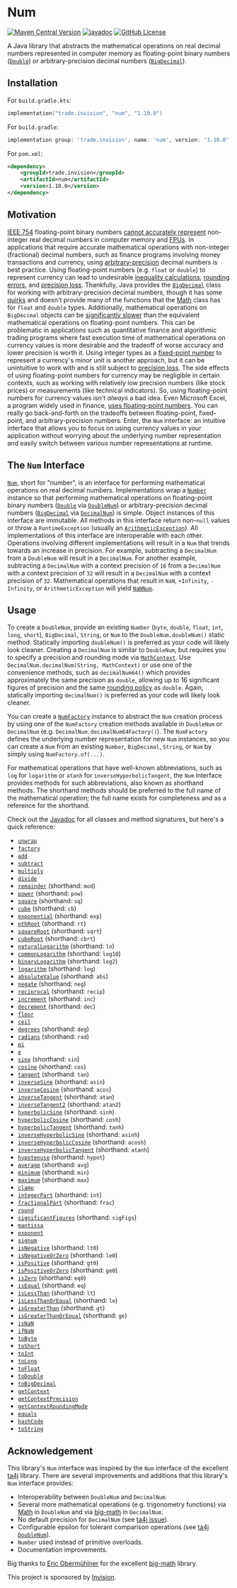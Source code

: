 # Num

[![Maven Central Version](https://img.shields.io/maven-central/v/trade.invision/num)](https://central.sonatype.com/artifact/trade.invision/num)
[![javadoc](https://javadoc.io/badge2/trade.invision/num/javadoc.svg)](https://javadoc.io/doc/trade.invision/num)
[![GitHub License](https://img.shields.io/github/license/invision-trading/num)](https://github.com/invision-trading/num/blob/main/LICENSE.txt)

A Java library that abstracts the mathematical operations on real decimal numbers represented in computer memory as
floating-point binary numbers
([`Double`](https://docs.oracle.com/en/java/javase/21/docs/api/java.base/java/lang/Double.html)) or arbitrary-precision
decimal numbers
([`BigDecimal`](https://docs.oracle.com/en/java/javase/21/docs/api/java.base/java/math/BigDecimal.html)).

## Installation

For `build.gradle.kts`:

```kotlin
implementation("trade.invision", "num", "1.10.0")
```

For `build.gradle`:

```groovy
implementation group: 'trade.invision', name: 'num', version: '1.10.0'
```

For `pom.xml`:

```xml
<dependency>
    <groupId>trade.invision</groupId>
    <artifactId>num</artifactId>
    <version>1.10.0</version>
</dependency>
```

## Motivation

[IEEE 754](https://en.wikipedia.org/wiki/IEEE_754) floating-point binary numbers
[cannot accurately represent](https://en.wikipedia.org/wiki/Floating-point_arithmetic#Accuracy_problems)
non-integer real decimal numbers in computer memory and [FPUs](https://en.wikipedia.org/wiki/Floating-point_unit). In
applications that require accurate mathematical operations with non-integer (fractional) decimal numbers, such as
finance programs involving money transactions and currency, using
[arbitrary-precision](https://en.wikipedia.org/wiki/Arbitrary-precision_arithmetic) decimal numbers is best practice.
Using floating-point numbers (e.g. `float` or `double`) to represent currency can lead to undesirable
[inequality calculations](https://0.30000000000000004.com/),
[rounding errors](https://stackoverflow.com/a/3730040/4352701), and
[precision loss](https://ta4j.github.io/ta4j-wiki/Num.html#choosing-the-right-num-implementation). Thankfully, Java
provides the [`BigDecimal`](https://docs.oracle.com/en/java/javase/21/docs/api/java.base/java/math/BigDecimal.html)
class for working with arbitrary-precision decimal numbers, though it has some
[quirks](https://blogs.oracle.com/javamagazine/post/four-common-pitfalls-of-the-bigdecimal-class-and-how-to-avoid-them)
and doesn't provide many of the functions that the
[Math](https://docs.oracle.com/en/java/javase/21/docs/api/java.base/java/lang/Math.html) class has for `float` and
`double` types. Additionally, mathematical operations on `BigDecimal` objects can be
[significantly slower](http://blog.vanillajava.blog/2024/11/overview-many-developers-consider.html) than the equivalent
mathematical operations on floating-point numbers. This can be problematic in applications such as quantitative finance
and algorithmic trading programs where fast execution time of mathematical operations on currency values is more
desirable and the tradeoff of worse accuracy and lower precision is worth it. Using integer types as a
[fixed-point number](https://en.wikipedia.org/wiki/Fixed-point_arithmetic) to represent a currency's minor unit is
another approach, but it can be unintuitive to work with and is still subject to
[precision loss](https://news.ycombinator.com/item?id=15811730). The side effects of using floating-point numbers for
currency may be negligible in certain contexts, such as working with relatively low precision numbers (like stock
prices) or measurements (like technical indicators). So, using floating-point numbers for currency values isn't _always_
a bad idea. Even Microsoft Excel, a program widely used in finance,
[uses floating-point numbers](https://learn.microsoft.com/en-us/office/troubleshoot/excel/floating-point-arithmetic-inaccurate-result).
You can really go back-and-forth on the tradeoffs between floating-point, fixed-point, and arbitrary-precision numbers.
Enter, the `Num` interface: an intuitive interface that allows you to focus on using currency values in your application
without worrying about the underlying number representation and easily switch between various number representations
at runtime.

## The `Num` Interface

[`Num`](src/main/java/trade/invision/num/Num.java), short for "number", is an interface for performing mathematical
operations on real decimal numbers. Implementations wrap a
[`Number`](https://docs.oracle.com/en/java/javase/21/docs/api/java.base/java/lang/Number.html) instance so that
performing mathematical operations on floating-point binary numbers
([`Double`](https://docs.oracle.com/en/java/javase/21/docs/api/java.base/java/lang/Double.html) via
[`DoubleNum`](src/main/java/trade/invision/num/DoubleNum.java)) or arbitrary-precision decimal numbers
([`BigDecimal`](https://docs.oracle.com/en/java/javase/21/docs/api/java.base/java/math/BigDecimal.html) via
[`DecimalNum`](src/main/java/trade/invision/num/DecimalNum.java)) is simple. Object instances of this interface are
immutable. All methods in this interface return non-`null` values or throw a `RuntimeException` (usually an
[`ArithmeticException`](https://docs.oracle.com/en/java/javase/21/docs/api/java.base/java/lang/ArithmeticException.html)).
All implementations of this interface are interoperable with each other. Operations involving different
implementations will result in a `Num` that trends towards an increase in precision. For example, subtracting a
`DecimalNum` from a `DoubleNum` will result in a `DecimalNum`. For another example, subtracting a `DecimalNum` with a
context precision of `16` from a `DecimalNum` with a context precision of `32` will result in a `DecimalNum` with a
context precision of `32`. Mathematical operations that result in `NaN`, `+Infinity`, `-Infinity`, or
`ArithmeticException` will yield [`NaNNum`](src/main/java/trade/invision/num/NaNNum.java).

## Usage

To create a `DoubleNum`, provide an existing `Number` (`byte`, `double`, `float`, `int`, `long`, `short`), `BigDecimal`,
`String`, or `Num` to the `DoubleNum.doubleNum()` static method. Statically importing `doubleNum()` is preferred as your
code will likely look cleaner. Creating a `DecimalNum` is similar to `DoubleNum`, but requires you to specify a
precision and rounding mode via
[`MathContext`](https://docs.oracle.com/en/java/javase/21/docs/api/java.base/java/math/MathContext.html). Use
`DecimalNum.decimalNum(String, MathContext)` or use one of the convenience methods, such as `decimalNum64()` which
provides approximately the same precision as `double`, allowing up to 16 significant figures of precision and the same
[rounding policy](https://docs.oracle.com/en/java/javase/21/docs/api/java.base/java/math/RoundingMode.html#HALF_EVEN) as
`double`. Again, statically importing `decimalNum()` is preferred as your code will likely look cleaner.

You can create a [`NumFactory`](src/main/java/trade/invision/num/NumFactory.java) instance to abstract the `Num`
creation process by using one of the `NumFactory` creation methods available in `DoubleNum` or `DecimalNum` (e.g.
`DecimalNum.decimalNum64Factory()`). The `NumFactory` defines the underlying number representation for new `Num`
instances, so you can create a `Num` from an existing `Number`, `BigDecimal`, `String`, or `Num` by simply using
`NumFactory.of(...)`.

For mathematical operations that have well-known abbreviations, such as `log` for `logarithm` or `atanh` for
`inverseHyperbolicTangent`, the `Num` interface provides methods for such abbreviations, also known as shorthand
methods. The shorthand methods should be preferred to the full name of the mathematical operation; the full name
exists for completeness and as a reference for the shorthand.

Check out the [Javadoc](https://javadoc.io/doc/trade.invision/num) for all classes and method signatures, but here's a
quick reference:

- [`unwrap`](https://javadoc.io/doc/trade.invision/num/latest/trade/invision/num/Num.html#unwrap())
- [`factory`](https://javadoc.io/doc/trade.invision/num/latest/trade/invision/num/Num.html#factory())
- [`add`](https://javadoc.io/doc/trade.invision/num/latest/trade/invision/num/Num.html#add(trade.invision.num.Num))
- [`subtract`](https://javadoc.io/doc/trade.invision/num/latest/trade/invision/num/Num.html#subtract(trade.invision.num.Num))
- [`multiply`](https://javadoc.io/doc/trade.invision/num/latest/trade/invision/num/Num.html#multiply(trade.invision.num.Num))
- [`divide`](https://javadoc.io/doc/trade.invision/num/latest/trade/invision/num/Num.html#divide(trade.invision.num.Num))
- [`remainder`](https://javadoc.io/doc/trade.invision/num/latest/trade/invision/num/Num.html#remainder(trade.invision.num.Num)) (shorthand: `mod`)
- [`power`](https://javadoc.io/doc/trade.invision/num/latest/trade/invision/num/Num.html#power(trade.invision.num.Num)) (shorthand: `pow`)
- [`square`](https://javadoc.io/doc/trade.invision/num/latest/trade/invision/num/Num.html#square()) (shorthand: `sq`)
- [`cube`](https://javadoc.io/doc/trade.invision/num/latest/trade/invision/num/Num.html#cube()) (shorthand: `cb`)
- [`exponential`](https://javadoc.io/doc/trade.invision/num/latest/trade/invision/num/Num.html#exponential()) (shorthand: `exp`)
- [`nthRoot`](https://javadoc.io/doc/trade.invision/num/latest/trade/invision/num/Num.html#nthRoot(trade.invision.num.Num)) (shorthand: `rt`)
- [`squareRoot`](https://javadoc.io/doc/trade.invision/num/latest/trade/invision/num/Num.html#squareRoot()) (shorthand: `sqrt`)
- [`cubeRoot`](https://javadoc.io/doc/trade.invision/num/latest/trade/invision/num/Num.html#cubeRoot()) (shorthand: `cbrt`)
- [`naturalLogarithm`](https://javadoc.io/doc/trade.invision/num/latest/trade/invision/num/Num.html#naturalLogarithm()) (shorthand: `ln`)
- [`commonLogarithm`](https://javadoc.io/doc/trade.invision/num/latest/trade/invision/num/Num.html#commonLogarithm()) (shorthand: `log10`)
- [`binaryLogarithm`](https://javadoc.io/doc/trade.invision/num/latest/trade/invision/num/Num.html#binaryLogarithm()) (shorthand: `log2`)
- [`logarithm`](https://javadoc.io/doc/trade.invision/num/latest/trade/invision/num/Num.html#logarithm(trade.invision.num.Num)) (shorthand: `log`)
- [`absoluteValue`](https://javadoc.io/doc/trade.invision/num/latest/trade/invision/num/Num.html#absoluteValue()) (shorthand: `abs`)
- [`negate`](https://javadoc.io/doc/trade.invision/num/latest/trade/invision/num/Num.html#negate()) (shorthand: `neg`)
- [`reciprocal`](https://javadoc.io/doc/trade.invision/num/latest/trade/invision/num/Num.html#reciprocal()) (shorthand: `recip`)
- [`increment`](https://javadoc.io/doc/trade.invision/num/latest/trade/invision/num/Num.html#increment()) (shorthand: `inc`)
- [`decrement`](https://javadoc.io/doc/trade.invision/num/latest/trade/invision/num/Num.html#decrement()) (shorthand: `dec`)
- [`floor`](https://javadoc.io/doc/trade.invision/num/latest/trade/invision/num/Num.html#floor())
- [`ceil`](https://javadoc.io/doc/trade.invision/num/latest/trade/invision/num/Num.html#ceil())
- [`degrees`](https://javadoc.io/doc/trade.invision/num/latest/trade/invision/num/Num.html#degrees()) (shorthand: `deg`)
- [`radians`](https://javadoc.io/doc/trade.invision/num/latest/trade/invision/num/Num.html#radians()) (shorthand: `rad`)
- [`pi`](https://javadoc.io/doc/trade.invision/num/latest/trade/invision/num/Num.html#pi())
- [`e`](https://javadoc.io/doc/trade.invision/num/latest/trade/invision/num/Num.html#e())
- [`sine`](https://javadoc.io/doc/trade.invision/num/latest/trade/invision/num/Num.html#sine()) (shorthand: `sin`)
- [`cosine`](https://javadoc.io/doc/trade.invision/num/latest/trade/invision/num/Num.html#cosine()) (shorthand: `cos`)
- [`tangent`](https://javadoc.io/doc/trade.invision/num/latest/trade/invision/num/Num.html#tangent()) (shorthand: `tan`)
- [`inverseSine`](https://javadoc.io/doc/trade.invision/num/latest/trade/invision/num/Num.html#inverseSine()) (shorthand: `asin`)
- [`inverseCosine`](https://javadoc.io/doc/trade.invision/num/latest/trade/invision/num/Num.html#inverseCosine()) (shorthand: `acos`)
- [`inverseTangent`](https://javadoc.io/doc/trade.invision/num/latest/trade/invision/num/Num.html#inverseTangent()) (shorthand: `atan`)
- [`inverseTangent2`](https://javadoc.io/doc/trade.invision/num/latest/trade/invision/num/Num.html#inverseTangent2(trade.invision.num.Num)) (shorthand: `atan2`)
- [`hyperbolicSine`](https://javadoc.io/doc/trade.invision/num/latest/trade/invision/num/Num.html#hyperbolicSine()) (shorthand: `sinh`)
- [`hyperbolicCosine`](https://javadoc.io/doc/trade.invision/num/latest/trade/invision/num/Num.html#hyperbolicCosine()) (shorthand: `cosh`)
- [`hyperbolicTangent`](https://javadoc.io/doc/trade.invision/num/latest/trade/invision/num/Num.html#hyperbolicTangent()) (shorthand: `tanh`)
- [`inverseHyperbolicSine`](https://javadoc.io/doc/trade.invision/num/latest/trade/invision/num/Num.html#inverseHyperbolicSine()) (shorthand: `asinh`)
- [`inverseHyperbolicCosine`](https://javadoc.io/doc/trade.invision/num/latest/trade/invision/num/Num.html#inverseHyperbolicCosine()) (shorthand: `acosh`)
- [`inverseHyperbolicTangent`](https://javadoc.io/doc/trade.invision/num/latest/trade/invision/num/Num.html#inverseHyperbolicTangent()) (shorthand: `atanh`)
- [`hypotenuse`](https://javadoc.io/doc/trade.invision/num/latest/trade/invision/num/Num.html#hypotenuse(trade.invision.num.Num)) (shorthand: `hypot`)
- [`average`](https://javadoc.io/doc/trade.invision/num/latest/trade/invision/num/Num.html#average(trade.invision.num.Num)) (shorthand: `avg`)
- [`minimum`](https://javadoc.io/doc/trade.invision/num/latest/trade/invision/num/Num.html#minimum(trade.invision.num.Num)) (shorthand: `min`)
- [`maximum`](https://javadoc.io/doc/trade.invision/num/latest/trade/invision/num/Num.html#maximum(trade.invision.num.Num)) (shorthand: `max`)
- [`clamp`](https://javadoc.io/doc/trade.invision/num/latest/trade/invision/num/Num.html#clamp(trade.invision.num.Num,trade.invision.num.Num))
- [`integerPart`](https://javadoc.io/doc/trade.invision/num/latest/trade/invision/num/Num.html#integerPart()) (shorthand: `int`)
- [`fractionalPart`](https://javadoc.io/doc/trade.invision/num/latest/trade/invision/num/Num.html#fractionalPart()) (shorthand: `frac`)
- [`round`](https://javadoc.io/doc/trade.invision/num/latest/trade/invision/num/Num.html#round())
- [`significantFigures`](https://javadoc.io/doc/trade.invision/num/latest/trade/invision/num/Num.html#significantFigures()) (shorthand: `sigFigs`)
- [`mantissa`](https://javadoc.io/doc/trade.invision/num/latest/trade/invision/num/Num.html#mantissa())
- [`exponent`](https://javadoc.io/doc/trade.invision/num/latest/trade/invision/num/Num.html#exponent())
- [`signum`](https://javadoc.io/doc/trade.invision/num/latest/trade/invision/num/Num.html#signum())
- [`isNegative`](https://javadoc.io/doc/trade.invision/num/latest/trade/invision/num/Num.html#isNegative()) (shorthand: `lt0`)
- [`isNegativeOrZero`](https://javadoc.io/doc/trade.invision/num/latest/trade/invision/num/Num.html#isNegativeOrZero()) (shorthand: `le0`)
- [`isPositive`](https://javadoc.io/doc/trade.invision/num/latest/trade/invision/num/Num.html#isPositive()) (shorthand: `gt0`)
- [`isPositiveOrZero`](https://javadoc.io/doc/trade.invision/num/latest/trade/invision/num/Num.html#isPositiveOrZero()) (shorthand: `ge0`)
- [`isZero`](https://javadoc.io/doc/trade.invision/num/latest/trade/invision/num/Num.html#isZero()) (shorthand: `eq0`)
- [`isEqual`](https://javadoc.io/doc/trade.invision/num/latest/trade/invision/num/Num.html#isEqual(trade.invision.num.Num)) (shorthand: `eq`)
- [`isLessThan`](https://javadoc.io/doc/trade.invision/num/latest/trade/invision/num/Num.html#isLessThan(trade.invision.num.Num)) (shorthand: `lt`)
- [`isLessThanOrEqual`](https://javadoc.io/doc/trade.invision/num/latest/trade/invision/num/Num.html#isLessThanOrEqual(trade.invision.num.Num)) (shorthand: `le`)
- [`isGreaterThan`](https://javadoc.io/doc/trade.invision/num/latest/trade/invision/num/Num.html#isGreaterThan(trade.invision.num.Num)) (shorthand: `gt`)
- [`isGreaterThanOrEqual`](https://javadoc.io/doc/trade.invision/num/latest/trade/invision/num/Num.html#isGreaterThanOrEqual(trade.invision.num.Num)) (shorthand: `ge`)
- [`isNaN`](https://javadoc.io/doc/trade.invision/num/latest/trade/invision/num/Num.html#isNaN())
- [`ifNaN`](https://javadoc.io/doc/trade.invision/num/latest/trade/invision/num/Num.html#ifNaN(trade.invision.num.Num))
- [`toByte`](https://javadoc.io/doc/trade.invision/num/latest/trade/invision/num/Num.html#toByte())
- [`toShort`](https://javadoc.io/doc/trade.invision/num/latest/trade/invision/num/Num.html#toShort())
- [`toInt`](https://javadoc.io/doc/trade.invision/num/latest/trade/invision/num/Num.html#toInt())
- [`toLong`](https://javadoc.io/doc/trade.invision/num/latest/trade/invision/num/Num.html#toLong())
- [`toFloat`](https://javadoc.io/doc/trade.invision/num/latest/trade/invision/num/Num.html#toFloat())
- [`toDouble`](https://javadoc.io/doc/trade.invision/num/latest/trade/invision/num/Num.html#toDouble())
- [`toBigDecimal`](https://javadoc.io/doc/trade.invision/num/latest/trade/invision/num/Num.html#toBigDecimal())
- [`getContext`](https://javadoc.io/doc/trade.invision/num/latest/trade/invision/num/Num.html#getContext())
- [`getContextPrecision`](https://javadoc.io/doc/trade.invision/num/latest/trade/invision/num/Num.html#getContextPrecision())
- [`getContextRoundingMode`](https://javadoc.io/doc/trade.invision/num/latest/trade/invision/num/Num.html#getContextRoundingMode())
- [`equals`](https://javadoc.io/doc/trade.invision/num/latest/trade/invision/num/Num.html#equals(java.lang.Object))
- [`hashCode`](https://javadoc.io/doc/trade.invision/num/latest/trade/invision/num/Num.html#hashCode())
- [`toString`](https://javadoc.io/doc/trade.invision/num/latest/trade/invision/num/Num.html#toString())

## Acknowledgement

This library's `Num` interface was inspired by the `Num` interface of the excellent [ta4j](https://github.com/ta4j/ta4j)
library. There are several improvements and additions that this library's `Num` interface provides:

- Interoperability between `DoubleNum` and `DecimalNum`.
- Several more mathematical operations (e.g. trigonometry functions) via
  [Math](https://docs.oracle.com/en/java/javase/21/docs/api/java.base/java/lang/Math.html) in `DoubleNum` and via
  [big-math](https://github.com/eobermuhlner/big-math) in `DecimalNum`.
- No default precision for `DecimalNum` (see [ta4j issue](https://github.com/ta4j/ta4j/issues/1086)).
- Configurable epsilon for tolerant comparison operations (see [ta4j
  `DoubleNum`](https://github.com/ta4j/ta4j/blob/1101dbe059cda92d7dd1f86e755b0466782911d5/ta4j-core/src/main/java/org/ta4j/core/num/DoubleNum.java#L53)).
- `Number` used instead of primitive overloads.
- Documentation improvements.

Big thanks to [Eric Obermühlner](https://github.com/eobermuhlner) for the excellent
[big-math](https://github.com/eobermuhlner/big-math) library.

This project is sponsored by [Invision](https://invision.trade).
